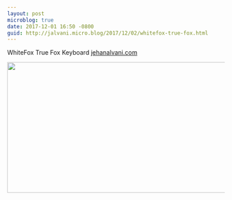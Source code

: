 ```yaml
---
layout: post
microblog: true
date: 2017-12-01 16:50 -0800
guid: http://jalvani.micro.blog/2017/12/02/whitefox-true-fox.html
---
```

WhiteFox True Fox Keyboard [jehanalvani.com](http://jehanalvani.com/blog/2017/12/1/whitefox-true-fox-keyboard) 

<img src="http://micro.jehanalvani.com/uploads/2017/9aa3962725.jpg" width="600" height="302" />
